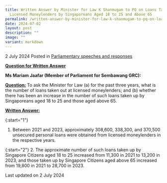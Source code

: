 ```yaml
---
title: Written Answer by Minister for Law K Shanmugam to PQ on Loans Taken Up at
  Licensed Moneylenders by Singaporeans Aged 18 to 25 and Above 65
permalink: /written-answer-by-minister-for-law-k-shanmugam-to-pq-on-loans-taken-up-at-licensed-moneylenders/
date: 2024-07-02
layout: post
description: ""
image: ""
variant: markdown
---
```

2 July 2024 Posted in [Parliamentary speeches and responses](/news/parliamentary-speeches) 

<b><u>Question for Written Answer</u></b>

**Ms Mariam Jaafar (Member of Parliament for Sembawang GRC):** 

<b><u>Question:</u></b>
To ask the Minister for Law (a) for the past three years, what is the number of loans taken out at licensed moneylenders; and (b) whether there has been an increase in the number of such loans taken up by Singaporeans aged 18 to 25 and those aged above 65.

<b><u>Written Answer:</u></b>

{:start="1"}
1.	Between 2021 and 2023, approximately 308,600, 338,300, and 370,500 unsecured personal loans were obtained from licensed moneylenders in the respective years.

{:start="2"}
2.	The approximate number of such loans taken up by Singapore Citizens aged 18 to 25 increased from 11,300 in 2021 to 13,200 in 2023, and those taken up by Singapore Citizens aged above 65 increased from 19,800 in 2021 to 28,700 in 2023.

<p class="right-side-updated">Last updated on 2 July 2024</p>